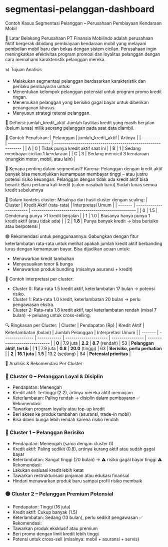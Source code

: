 # segmentasi-pelanggan-dashboard
Contoh Kasus Segmentasi Pelanggan – Perusahaan Pembiayaan Kendaraan Mobil

🏢 Latar Belakang Perusahaan
PT Finansia Mobilindo adalah perusahaan fiktif bergerak dibidang pembiayaan kendaraan mobil yang melayani pembelian mobil baru dan bekas dengan sistem cicilan. Perusahaan ingin meningkatkan efektivitas program promosi dan loyalitas pelanggan dengan cara memahami karakteristik pelanggan mereka.

📊 Tujuan Analisis
- Melakukan segmentasi pelanggan berdasarkan karakteristik dan perilaku pembayaran untuk:
- Menentukan kelompok pelanggan potensial untuk program promo kredit ringan.
- Menemukan pelanggan yang berisiko gagal bayar untuk diberikan penanganan khusus.
- Menyusun strategi retensi pelanggan.

🔎 Definisi: jumlah_kredit_aktif
Jumlah fasilitas kredit yang masih berjalan (belum lunas) milik seorang pelanggan pada saat data diambil.

🧠 Contoh Penafsiran:
| Pelanggan | jumlah\_kredit\_aktif | Artinya                                                       |
| --------- | --------------------- | ------------------------------------------------------------- |
| A         | 0                     | Tidak punya kredit aktif saat ini                             |
| B         | 1                     | Sedang membayar cicilan 1 kendaraan                           |
| C         | 3                     | Sedang mencicil 3 kendaraan (mungkin motor, mobil, atau lain) |

📌 Kenapa penting dalam segmentasi?
Karena:
Pelanggan dengan kredit aktif banyak bisa menunjukkan kemampuan membayar tinggi – atau justru potensi risiko keuangan.
Pelanggan dengan tidak ada kredit aktif bisa berarti:
Baru pertama kali kredit (calon nasabah baru)
Sudah lunas semua kredit sebelumnya

🧩 Dalam konteks cluster:
Misalnya dari hasil cluster dengan scaling:
| Cluster | Kredit Aktif (rata-rata) | Interpretasi Umum                                    |
| ------- | ------------------------ | ---------------------------------------------------- |
| 0       | 1.5                      | Cenderung punya >1 kredit berjalan                   |
| 1       | 1.0                      | Biasanya hanya punya 1 kredit aktif (atau tidak ada) |
| 2       | **1.8**                  | Punya banyak kredit → bisa berisiko atau berpotensi  |

🟢 Rekomendasi untuk penggunaannya:
Gabungkan dengan fitur keterlambatan rata-rata untuk melihat apakah jumlah kredit aktif berbanding lurus dengan kemampuan bayar.
Bisa dijadikan acuan untuk:
- Menawarkan kredit tambahan
- Menyesuaikan tenor & bunga
- Menawarkan produk bundling (misalnya asuransi + kredit)

🔎 Contoh interpretasi per cluster:
- Cluster 0: Rata-rata 1.5 kredit aktif, keterlambatan 17 bulan → potensi risiko.
- Cluster 1: Rata-rata 1.0 kredit, keterlambatan 20 bulan → perlu pengawasan ekstra.
- Cluster 2: Rata-rata 1.8 kredit aktif, tapi keterlambatan rendah (misal 7 bulan) → peluang untuk cross-selling.

 🔍 Ringkasan per Cluster:
 | Cluster | Pendapatan (Rp) | Kredit Aktif | Keterlambatan (bulan) | Jumlah Pelanggan | Interpretasi Umum             |
| ------- | --------------- | ------------ | --------------------- | ---------------- | ----------------------------- |
| **0**   | 7.9 juta        | **2.2**      | **8.7** (rendah)      | 53               | **Pelanggan aktif, tertib**   |
| **1**   | 7.9 juta        | **0.8**      | **20.0** (tinggi)     | 63               | **Berisiko, perlu perhatian** |
| **2**   | **16.1 juta**   | **1.5**      | 13.2 (sedang)         | 84               | **Potensial prioritas**       |

🧠 Analisis & Rekomendasi Per Cluster
### 🔵 Cluster 0 – Pelanggan Loyal & Disiplin
- Pendapatan: Menengah
- Kredit aktif: Tertinggi (2.2), artinya mereka aktif meminjam
- Keterlambatan: Paling rendah → disiplin dalam pembayaran
✅ Rekomendasi:
- Tawarkan program loyalty atau top-up kredit
- Beri akses ke produk tambahan (asuransi, trade-in mobil)
- Bisa diberi bunga lebih rendah karena risiko rendah

### 🔴 Cluster 1 – Pelanggan Berisiko
- Pendapatan: Menengah (sama dengan cluster 0)
- Kredit aktif: Paling sedikit (0.8), artinya kurang aktif atau sudah gagal bayar
- Keterlambatan: Sangat tinggi (20 bulan) → ⚠️ risiko gagal bayar tinggi
⚠️ Rekomendasi:
- Lakukan evaluasi kredit lebih ketat
- Tawarkan restrukturisasi pinjaman atau edukasi finansial
- Hindari menawarkan produk baru sampai profil risiko membaik

### 🟢 Cluster 2 – Pelanggan Premium Potensial
- Pendapatan: Tinggi (16 juta)
- Kredit aktif: Cukup banyak (1.5)
- Keterlambatan: Sedang (13 bulan), perlu sedikit pengawasan
✅ Rekomendasi:
- Tawarkan produk eksklusif atau premium
- Beri promo dengan limit kredit lebih tinggi
- Potensi untuk cross-sell (misalnya: mobil + asuransi + servis)
